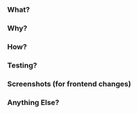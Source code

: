 ### What?

### Why?

### How?

### Testing?

### Screenshots (for frontend changes)

### Anything Else?

[//]: # (for a sample see: https://www.pullrequest.com/blog/writing-a-great-pull-request-description/)
